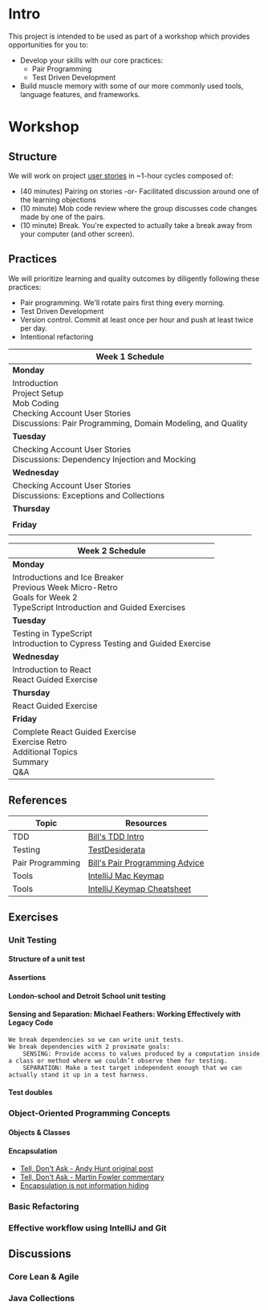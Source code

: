 # Intro

This project is intended to be used as part of a workshop which provides opportunities for you to:

* Develop your skills with our core practices:
    * Pair Programming
    * Test Driven Development
* Build muscle memory with some of our more commonly used tools, language features, and frameworks.

# Workshop

## Structure

We will work on project [user stories](User-Stories.md) in ~1-hour cycles
composed of:

* (40 minutes) Pairing on stories -or- Facilitated discussion around one of the learning objections
* (10 minute) Mob code review where the group discusses code changes made by one of the pairs.
* (10 minute) Break. You're expected to actually take a break away from your computer (and other screen).

## Practices

We will prioritize learning and quality outcomes by diligently following these practices:

* Pair programming. We'll rotate pairs first thing every morning.
* Test Driven Development
* Version control. Commit at least once per hour and push at least twice per day.
* Intentional refactoring

| Week 1 Schedule                                                                                                                                 |
|-------------------------------------------------------------------------------------------------------------------------------------------------|
| **Monday**                                                                                                                                      |
| Introduction<br/>Project Setup<br/>Mob Coding<br/>Checking Account User Stories<br/>Discussions: Pair Programming, Domain Modeling, and Quality |
| **Tuesday**                                                                                                                                     |
| Checking Account User Stories<br/>Discussions: Dependency Injection and Mocking                                                                 |
| **Wednesday**                                                                                                                                   |
| Checking Account User Stories<br/>Discussions: Exceptions and Collections                                                                       |
| **Thursday**                                                                                                                                    |
|                                                                                                                                                 |
| **Friday**                                                                                                                                      |
|                                                                                                                                                 |

| Week 2 Schedule                                                                                                                   |
|-----------------------------------------------------------------------------------------------------------------------------------|
| **Monday**                                                                                                                        |
| Introductions and Ice Breaker<br/>Previous Week Micro-Retro<br/>Goals for Week 2<br/>TypeScript Introduction and Guided Exercises |
| **Tuesday**                                                                                                                       |
| Testing in TypeScript<br/>Introduction to Cypress Testing and Guided Exercise                                                     |
| **Wednesday**                                                                                                                     |
| Introduction to React<br/>React Guided Exercise                                                                                   |
| **Thursday**                                                                                                                      |
| React Guided Exercise                                                                                                             |
| **Friday**                                                                                                                        |
| Complete React Guided Exercise<br/>Exercise Retro<br/>Additional Topics<br/>Summary<br/>Q&A<br/>                                  |

## References

| Topic   | Resources                                                                                              |
|---------|--------------------------------------------------------------------------------------------------------|
| TDD     | [Bill's TDD Intro](https://github.com/BillSchofield/TDDIntro/)                                         |
| Testing | [TestDesiderata](https://kentbeck.github.io/TestDesiderata/)                                           |
| Pair Programming | [Bill's Pair Programming Advice](https://github.com/BillSchofield/pair-programming-advice)             |
| Tools | [IntelliJ Mac Keymap](https://www.jetbrains.com/help/idea/reference-keymap-mac-default.html)           |
| Tools | [IntelliJ Keymap Cheatsheet](https://resources.jetbrains.com/storage/products/intellij-idea/docs/IntelliJIDEA_ReferenceCard.pdf) |

## Exercises

### Unit Testing

#### Structure of a unit test

#### Assertions

#### London-school and Detroit School unit testing

#### Sensing and Separation: Michael Feathers: Working Effectively with Legacy Code

    We break dependencies so we can write unit tests.  
    We break dependencies with 2 proximate goals:  
        SENSING: Provide access to values produced by a computation inside a class or method where we couldn’t observe them for testing.  
        SEPARATION: Make a test target independent enough that we can actually stand it up in a test harness.  

#### Test doubles

### Object-Oriented Programming Concepts

#### Objects & Classes

#### Encapsulation

* [Tell, Don't Ask - Andy Hunt original post](https://toolshed.com/articles/1998-07-01-TellDontAsk.html)
* [Tell, Don't Ask - Martin Fowler commentary](https://martinfowler.com/bliki/TellDontAsk.html)
* [Encapsulation is not information hiding](https://www.infoworld.com/article/2075271/encapsulation-is-not-information-hiding.html)

### Basic Refactoring

### Effective workflow using IntelliJ and Git

## Discussions

### Core Lean & Agile

### Java Collections
